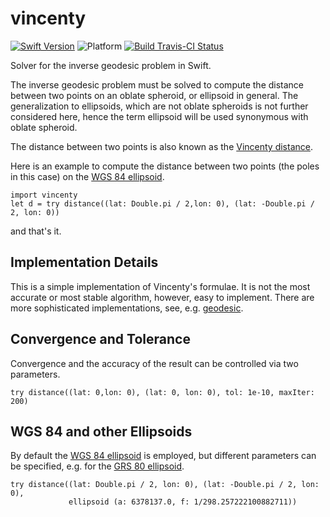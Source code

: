 # vincenty

[![Swift Version](https://img.shields.io/badge/swift-4.1-blue.svg)](https://swift.org) 
![Platform](https://img.shields.io/badge/platform-osx--64|linux--64-lightgrey.svg)
[![Build Travis-CI Status](https://travis-ci.org/dastrobu/vincenty.svg?branch=master)](https://travis-ci.org/dastrobu/vincenty.svg?branch=master) 

Solver for the inverse geodesic problem in Swift.

The inverse geodesic problem must be solved to compute the distance between two points on an oblate spheroid, or 
ellipsoid in general. The generalization to ellipsoids, which are not oblate spheroids is not further considered here, 
hence the term ellipsoid will be used synonymous with oblate spheroid.

The distance between two points is also known as the 
[Vincenty distance](https://en.wikipedia.org/wiki/Vincenty's_formulae).

Here is an example to compute the distance between two points (the poles in this case) on the 
[WGS 84 ellipsoid](https://en.wikipedia.org/wiki/World_Geodetic_System).

    import vincenty
    let d = try distance((lat: Double.pi / 2,lon: 0), (lat: -Double.pi / 2, lon: 0))
    
and that's it. 

## Implementation Details

This is a simple implementation of Vincenty's formulae. It is not the most accurate or most 
stable algorithm, however, easy to implement. 
There are more sophisticated implementations, see, e.g. 
[geodesic](https://github.com/dastrobu/geodesic).

## Convergence and Tolerance

Convergence and the accuracy of the result can be controlled via two parameters.  

    try distance((lat: 0,lon: 0), (lat: 0, lon: 0), tol: 1e-10, maxIter: 200)

## WGS 84 and other Ellipsoids

By default the 
[WGS 84 ellipsoid](https://en.wikipedia.org/wiki/World_Geodetic_System)
is employed, but different parameters can be specified, e.g. for the 
[GRS 80 ellipsoid](https://en.wikipedia.org/wiki/GRS_80).

    try distance((lat: Double.pi / 2, lon: 0), (lat: -Double.pi / 2, lon: 0), 
                 ellipsoid (a: 6378137.0, f: 1/298.257222100882711))



